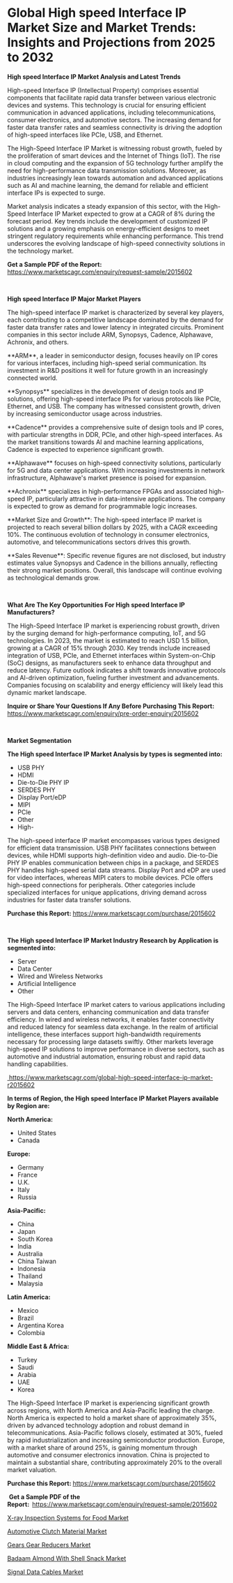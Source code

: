 <p><h1>Global High speed Interface IP Market Size and Market Trends: Insights and Projections from 2025 to 2032</h1></p><p><strong>High speed Interface IP Market Analysis and Latest Trends</strong></p>
<p><p>High-speed Interface IP (Intellectual Property) comprises essential components that facilitate rapid data transfer between various electronic devices and systems. This technology is crucial for ensuring efficient communication in advanced applications, including telecommunications, consumer electronics, and automotive sectors. The increasing demand for faster data transfer rates and seamless connectivity is driving the adoption of high-speed interfaces like PCIe, USB, and Ethernet.</p><p>The High-Speed Interface IP Market is witnessing robust growth, fueled by the proliferation of smart devices and the Internet of Things (IoT). The rise in cloud computing and the expansion of 5G technology further amplify the need for high-performance data transmission solutions. Moreover, as industries increasingly lean towards automation and advanced applications such as AI and machine learning, the demand for reliable and efficient interface IPs is expected to surge.</p><p>Market analysis indicates a steady expansion of this sector, with the High-Speed Interface IP Market expected to grow at a CAGR of 8% during the forecast period. Key trends include the development of customized IP solutions and a growing emphasis on energy-efficient designs to meet stringent regulatory requirements while enhancing performance. This trend underscores the evolving landscape of high-speed connectivity solutions in the technology market.</p></p>
<p><strong>Get a Sample PDF of the Report:&nbsp;</strong> <a href="https://www.marketscagr.com/enquiry/request-sample/2015602?utm_campaign=2660&utm_medium=2&utm_source=Github&utm_content=ia&utm_term=29032025&utm_id=high-speed-interface-ip">https://www.marketscagr.com/enquiry/request-sample/2015602</a></p>
<p>&nbsp;</p>
<p><strong>High speed Interface IP Major Market Players</strong></p>
<p><p>The high-speed interface IP market is characterized by several key players, each contributing to a competitive landscape dominated by the demand for faster data transfer rates and lower latency in integrated circuits. Prominent companies in this sector include ARM, Synopsys, Cadence, Alphawave, Achronix, and others.</p><p>**ARM**, a leader in semiconductor design, focuses heavily on IP cores for various interfaces, including high-speed serial communication. Its investment in R&D positions it well for future growth in an increasingly connected world. </p><p>**Synopsys** specializes in the development of design tools and IP solutions, offering high-speed interface IPs for various protocols like PCIe, Ethernet, and USB. The company has witnessed consistent growth, driven by increasing semiconductor usage across industries.</p><p>**Cadence** provides a comprehensive suite of design tools and IP cores, with particular strengths in DDR, PCIe, and other high-speed interfaces. As the market transitions towards AI and machine learning applications, Cadence is expected to experience significant growth.</p><p>**Alphawave** focuses on high-speed connectivity solutions, particularly for 5G and data center applications. With increasing investments in network infrastructure, Alphawave's market presence is poised for expansion.</p><p>**Achronix** specializes in high-performance FPGAs and associated high-speed IP, particularly attractive in data-intensive applications. The company is expected to grow as demand for programmable logic increases.</p><p>**Market Size and Growth**: The high-speed interface IP market is projected to reach several billion dollars by 2025, with a CAGR exceeding 10%. The continuous evolution of technology in consumer electronics, automotive, and telecommunications sectors drives this growth.</p><p>**Sales Revenue**: Specific revenue figures are not disclosed, but industry estimates value Synopsys and Cadence in the billions annually, reflecting their strong market positions. Overall, this landscape will continue evolving as technological demands grow.</p></p>
<p>&nbsp;</p>
<p><strong>What Are The Key Opportunities For High speed Interface IP Manufacturers?</strong></p>
<p><p>The High-Speed Interface IP market is experiencing robust growth, driven by the surging demand for high-performance computing, IoT, and 5G technologies. In 2023, the market is estimated to reach USD 1.5 billion, growing at a CAGR of 15% through 2030. Key trends include increased integration of USB, PCIe, and Ethernet interfaces within System-on-Chip (SoC) designs, as manufacturers seek to enhance data throughput and reduce latency. Future outlook indicates a shift towards innovative protocols and AI-driven optimization, fueling further investment and advancements. Companies focusing on scalability and energy efficiency will likely lead this dynamic market landscape.</p></p>
<p><strong>Inquire or Share Your Questions If Any Before Purchasing This Report:</strong> <a href="https://www.marketscagr.com/enquiry/pre-order-enquiry/2015602?utm_campaign=2660&utm_medium=2&utm_source=Github&utm_content=ia&utm_term=29032025&utm_id=high-speed-interface-ip">https://www.marketscagr.com/enquiry/pre-order-enquiry/2015602</a></p>
<p>&nbsp;</p>
<p><strong>Market Segmentation</strong></p>
<p><strong>The High speed Interface IP Market Analysis by types is segmented into:</strong></p>
<p><ul><li>USB PHY</li><li>HDMI</li><li>Die-to-Die PHY IP</li><li>SERDES PHY</li><li>Display Port/eDP</li><li>MIPI</li><li>PCle</li><li>Other</li><li>High-</li></ul></p>
<p><p>The high-speed interface IP market encompasses various types designed for efficient data transmission. USB PHY facilitates connections between devices, while HDMI supports high-definition video and audio. Die-to-Die PHY IP enables communication between chips in a package, and SERDES PHY handles high-speed serial data streams. Display Port and eDP are used for video interfaces, whereas MIPI caters to mobile devices. PCIe offers high-speed connections for peripherals. Other categories include specialized interfaces for unique applications, driving demand across industries for faster data transfer solutions.</p></p>
<p><strong>Purchase this Report:&nbsp;</strong><a href="https://www.marketscagr.com/purchase/2015602?utm_campaign=2660&utm_medium=2&utm_source=Github&utm_content=ia&utm_term=29032025&utm_id=high-speed-interface-ip">https://www.marketscagr.com/purchase/2015602</a></p>
<p>&nbsp;</p>
<p><strong>The High speed Interface IP Market Industry Research by Application is segmented into:</strong></p>
<p><ul><li>Server</li><li>Data Center</li><li>Wired and Wireless Networks</li><li>Artificial Intelligence</li><li>Other</li></ul></p>
<p><p>The High-Speed Interface IP market caters to various applications including servers and data centers, enhancing communication and data transfer efficiency. In wired and wireless networks, it enables faster connectivity and reduced latency for seamless data exchange. In the realm of artificial intelligence, these interfaces support high-bandwidth requirements necessary for processing large datasets swiftly. Other markets leverage high-speed IP solutions to improve performance in diverse sectors, such as automotive and industrial automation, ensuring robust and rapid data handling capabilities.</p></p>
<p><a href="https://www.marketscagr.com/global-high-speed-interface-ip-market-r2015602?utm_campaign=2660&utm_medium=2&utm_source=Github&utm_content=ia&utm_term=29032025&utm_id=high-speed-interface-ip">&nbsp;https://www.marketscagr.com/global-high-speed-interface-ip-market-r2015602</a></p>
<p><strong>In terms of Region, the High speed Interface IP Market Players available by Region are:</strong></p>
<p>
    <p> <strong> North America: </strong>
        <ul>
            <li>United States</li>
            <li>Canada</li>
        </ul>
        </p> 
    <p> <strong> Europe: </strong>
        <ul>
            <li>Germany</li>
            <li>France</li>
            <li>U.K.</li>
            <li>Italy</li>
            <li>Russia</li>
        </ul>
        </p> 
    <p> <strong> Asia-Pacific: </strong>
        <ul>
            <li>China</li>
            <li>Japan</li>
            <li>South Korea</li>
            <li>India</li>
            <li>Australia</li>
            <li>China Taiwan</li>
            <li>Indonesia</li>
            <li>Thailand</li>
            <li>Malaysia</li>
        </ul>
        </p> 
    <p> <strong> Latin America: </strong>
        <ul>
            <li>Mexico</li>
            <li>Brazil</li>
            <li>Argentina Korea</li>
            <li>Colombia</li>
        </ul>
        </p> 
    <p> <strong> Middle East & Africa: </strong>
        <ul>
            <li>Turkey</li>
            <li>Saudi</li>
            <li>Arabia</li>
            <li>UAE</li>
            <li>Korea</li>
        </ul>
    </p>
    </p>
<p><p>The High-Speed Interface IP market is experiencing significant growth across regions, with North America and Asia-Pacific leading the charge. North America is expected to hold a market share of approximately 35%, driven by advanced technology adoption and robust demand in telecommunications. Asia-Pacific follows closely, estimated at 30%, fueled by rapid industrialization and increasing semiconductor production. Europe, with a market share of around 25%, is gaining momentum through automotive and consumer electronics innovation. China is projected to maintain a substantial share, contributing approximately 20% to the overall market valuation.</p></p>
<p><strong>Purchase this Report: </strong><a href="https://www.marketscagr.com/purchase/2015602?utm_campaign=2660&utm_medium=2&utm_source=Github&utm_content=ia&utm_term=29032025&utm_id=high-speed-interface-ip">https://www.marketscagr.com/purchase/2015602</a></p>
<p>&nbsp;<strong>Get a Sample PDF of the Report:&nbsp;&nbsp;</strong><a href="https://www.marketscagr.com/enquiry/request-sample/2015602?utm_campaign=2660&utm_medium=2&utm_source=Github&utm_content=ia&utm_term=29032025&utm_id=high-speed-interface-ip">https://www.marketscagr.com/enquiry/request-sample/2015602</a></p>
<p><strong></strong></p>
<p><p><a href="https://www.linkedin.com/pulse/key-insights-x-ray-inspection-systems-food-market-2025-2032-ucsde?utm_campaign=2660&utm_medium=2&utm_source=Github&utm_content=ia&utm_term=29032025&utm_id=high-speed-interface-ip">X-ray Inspection Systems for Food Market</a></p><p><a href="https://www.linkedin.com/pulse/automotive-clutch-material-market-growth-study-offers-detailed-s5xzf?utm_campaign=2660&utm_medium=2&utm_source=Github&utm_content=ia&utm_term=29032025&utm_id=high-speed-interface-ip">Automotive Clutch Material Market</a></p><p><a href="https://www.linkedin.com/pulse/global-gears-gear-reducers-market-trends-applications-forecast-tmwve?utm_campaign=2660&utm_medium=2&utm_source=Github&utm_content=ia&utm_term=29032025&utm_id=high-speed-interface-ip">Gears Gear Reducers Market</a></p><p><a href="https://github.com/stillsfloria19981/Market-Research-Report-List-1/blob/main/badaam-almond-with-shell-snack-market.md?utm_campaign=2660&utm_medium=2&utm_source=Github&utm_content=ia&utm_term=29032025&utm_id=high-speed-interface-ip">Badaam Almond With Shell Snack Market</a></p><p><a href="https://github.com/triattwood9919/Market-Research-Report-List-1/blob/main/signal-data-cables-market.md?utm_campaign=2660&utm_medium=2&utm_source=Github&utm_content=ia&utm_term=29032025&utm_id=high-speed-interface-ip">Signal Data Cables Market</a></p></p>